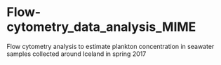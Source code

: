 # Flow-cytometry_data_analysis_MIME
Flow cytometry analysis to estimate plankton concentration in seawater samples collected around Iceland in spring 2017

